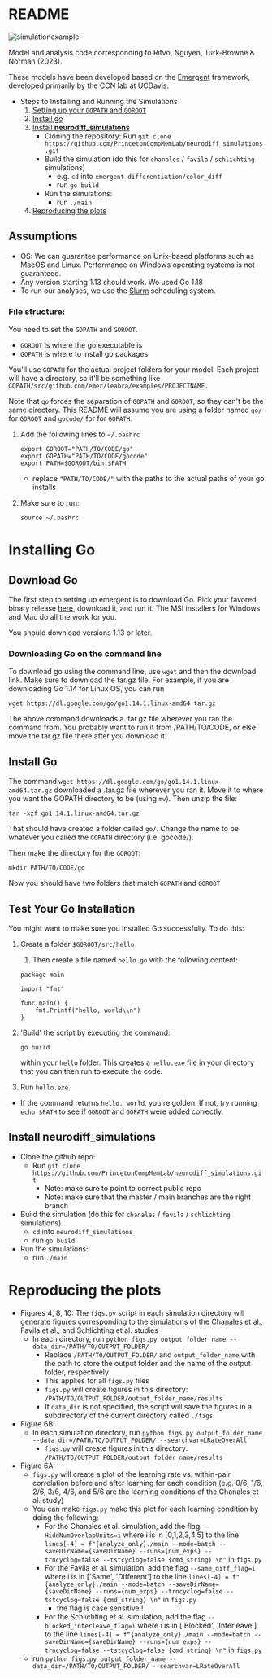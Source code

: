 # README
![simulationexample](https://i.imgur.com/Yjof8ac.png)

Model and analysis code corresponding to Ritvo, Nguyen, Turk-Browne & Norman (2023).

These models have been developed based on the [Emergent](https://github.com/emer/emergent) framework, developed primarily by the CCN lab at UCDavis.

- Steps to Installing and Running the Simulations
    1. [Setting up your `GOPATH` and `GOROOT`](#File-structure)
    2. [Install go](#Installing-Go)
    3. [Install **neurodiff_simulations**](#Install-neurodiff_simulations)
        - Cloning the repository: Run `git clone https://github.com/PrincetonCompMemLab/neurodiff_simulations.git`
        - Build the simulation (do this for `chanales` / `favila` / `schlichting` simulations)
            - e.g. `cd` into `emergent-differentiation/color_diff`
            - run `go build`
        - Run the simulations:
            - run `./main`
    4. [Reproducing the plots](#Reproducing-the-plots)

## Assumptions

- OS: We can guarantee performance on Unix-based platforms such as MacOS and Linux.
  Performance on Windows operating systems is not guaranteed.
- Any version starting 1.13 should work. We used Go 1.18
- To run our analyses, we use the [Slurm](https://slurm.schedmd.com/documentation.html) scheduling system.

### File structure:

You need to set the `GOPATH` and `GOROOT`.

- `GOROOT` is where the go executable is
- `GOPATH` is where to install go packages.

You'll use `GOPATH` for the actual project folders for your model. Each project will have a directory, so it'll be something like `GOPATH/src/github.com/emer/leabra/examples/PROJECTNAME.`

Note that `go` forces the separation of `GOPATH` and `GOROOT`, so they can't be the same directory. This README will assume you are using a folder named `go/` for `GOROOT` and `gocode/` for for `GOPATH`.

1. Add the following lines to `~/.bashrc`

    ```
    export GOROOT="PATH/TO/CODE/go"
    export GOPATH="PATH/TO/CODE/gocode"
    export PATH=$GOROOT/bin:$PATH

    ```

    - replace `"PATH/TO/CODE/"` with the paths to the actual paths of your go installs
2. Make sure to run:

    ```
    source ~/.bashrc

    ```

# Installing Go

## Download Go

The first step to setting up emergent is to download Go. Pick your favored binary release [here](https://golang.org/dl/), download it, and run it. The MSI installers for Windows and Mac do all the work for you.

You should download versions 1.13 or later.

### Downloading Go on the command line

To download go using the command line, use `wget` and then the download link. Make sure to download the tar.gz file. For example, if you are downloading Go 1.14 for Linux OS, you can run

```
wget https://dl.google.com/go/go1.14.1.linux-amd64.tar.gz

```

The above command downloads a .tar.gz file wherever you ran the command from. You probably want to run it from /PATH/TO/CODE, or else move the tar.gz file there after you download it.

## Install Go

The command `wget https://dl.google.com/go/go1.14.1.linux-amd64.tar.gz` downloaded a .tar.gz file wherever you ran it. Move it to where you want the GOPATH directory to be (using `mv`). Then unzip the file:

```
tar -xzf go1.14.1.linux-amd64.tar.gz

```

That should have created a folder called `go/`. Change the name to be whatever you called the `GOPATH` directory (i.e. gocode/).

Then make the directory for the `GOROOT`:

```
mkdir PATH/TO/CODE/go

```

Now you should have two folders that match `GOPATH` and `GOROOT`

## Test Your Go Installation

You might want to make sure you installed Go successfully. To do this:

1. Create a folder `$GOROOT/src/hello`
    1. Then create a file named `hello.go` with the following content:

    ```
    package main

    import "fmt"

    func main() {
    	fmt.Printf("hello, world\\n")
    }

    ```

2. 'Build' the script by executing the command:

    ```
    go build

    ```

    within your `hello` folder. This creates a `hello.exe` file in your directory that you can then run to execute the code.


3. Run `hello.exe`.  

- If the command returns `hello, world`, you're golden. If not, try running `echo $PATH` to see if `GOROOT` and `GOPATH` were added correctly.

## Install neurodiff_simulations

- Clone the github repo:
    - Run `git clone https://github.com/PrincetonCompMemLab/neurodiff_simulations.git`
        - Note: make sure to point to correct public repo
        - Note: make sure that the master / main branches are the right branch
- Build the simulation (do this for `chanales` / `favila` / `schlichting` simulations)
    - `cd` into `neurodiff_simulations`
    - run `go build`
- Run the simulations:
    - run `./main`

# Reproducing the plots

- Figures 4, 8, 10: The `figs.py` script in each simulation directory will generate figures corresponding to the simulations of the Chanales et al., Favila et al., and Schlichting et al. studies
    - In each directory, run `python figs.py output_folder_name --data_dir=/PATH/TO/OUTPUT_FOLDER/`
        - Replace `/PATH/TO/OUTPUT_FOLDER/` and `output_folder_name` with the path to store the output folder and the name of the output folder, respectively
        - This applies for all `figs.py` files
        - `figs.py` will create figures in this directory: `/PATH/TO/OUTPUT_FOLDER/output_folder_name/results`
        - If `data_dir` is not specified, the script will save the figures in a subdirectory of the current directory called `./figs`
- Figure 6B:
    - In each simulation directory, run `python figs.py output_folder_name --data_dir=/PATH/TO/OUTPUT_FOLDER/ --searchvar=LRateOverAll`
        - `figs.py` will create figures in this directory: `/PATH/TO/OUTPUT_FOLDER/output_folder_name/results`
- Figure 6A:
    - `figs.py` will create a plot of the learning rate vs. within-pair correlation before and after learning for each condition (e.g. 0/6, 1/6, 2/6, 3/6, 4/6, and 5/6 are the learning conditions of the Chanales et al. study)
    - You can make `figs.py` make this plot for each learning condition by doing the following:
        - For the Chanales et al. simulation, add the flag `--HiddNumOverlapUnits=i` where i is in [0,1,2,3,4,5] to the line `lines[-4] = f"{analyze_only}./main --mode=batch --saveDirName={saveDirName} --runs={num_exps} --trncyclog=false --tstcyclog=false {cmd_string} \n"` in `figs.py`
        - For the Favila et al. simulation, add the flag `--same_diff_flag=i` where i is in ['Same', 'Different'] to the line `lines[-4] = f"{analyze_only}./main --mode=batch --saveDirName={saveDirName} --runs={num_exps} --trncyclog=false --tstcyclog=false {cmd_string} \n"` in `figs.py`
            - the flag is case sensitive !
        -  For the Schlichting et al. simulation, add the flag `--blocked_interleave_flag=i` where i is in ['Blocked', 'Interleave'] to the line `lines[-4] = f"{analyze_only}./main --mode=batch --saveDirName={saveDirName} --runs={num_exps} --trncyclog=false --tstcyclog=false {cmd_string} \n"` in `figs.py`
    - run `python figs.py output_folder_name --data_dir=/PATH/TO/OUTPUT_FOLDER/ --searchvar=LRateOverAll`
